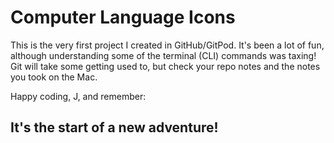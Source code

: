 # Computer Language Icons

This is the very first project I created in GitHub/GitPod. 
It's been a lot of fun, although understanding some of the terminal (CLI) commands was taxing!
Git will take some getting used to, but check your repo notes and the notes you took on the Mac.

Happy coding, J, and remember:

## It's the start of a new adventure!


